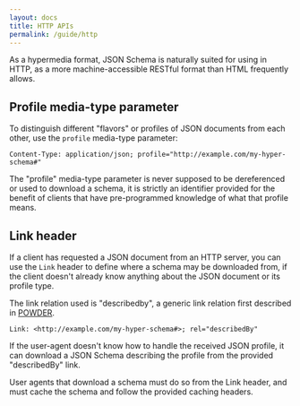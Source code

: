 ```yaml
---
layout: docs
title: HTTP APIs
permalink: /guide/http
---
```


As a hypermedia format, JSON Schema is naturally suited for using in HTTP, as a more machine-accessible RESTful format than HTML frequently allows.


## Profile media-type parameter

To distinguish different "flavors" or profiles of JSON documents from each other, use the `profile` media-type parameter:

    Content-Type: application/json; profile="http://example.com/my-hyper-schema#"

The "profile" media-type parameter is never supposed to be dereferenced or used to download a schema, it is strictly an identifier provided for the benefit of clients that have pre-programmed knowledge of what that profile means.


## Link header

If a client has requested a JSON document from an HTTP server, you can use the `Link` header to define where a schema may be downloaded from, if the client doesn't already know anything about the JSON document or its profile type.

The link relation used is "describedby", a generic link relation first described in [POWDER](https://www.w3.org/TR/powder-dr/#semlink).

    Link: <http://example.com/my-hyper-schema#>; rel="describedBy"

If the user-agent doesn't know how to handle the received JSON profile, it can download a JSON Schema describing the profile from the provided "describedBy" link.

User agents that download a schema must do so from the Link header, and must cache the schema and follow the provided caching headers.
